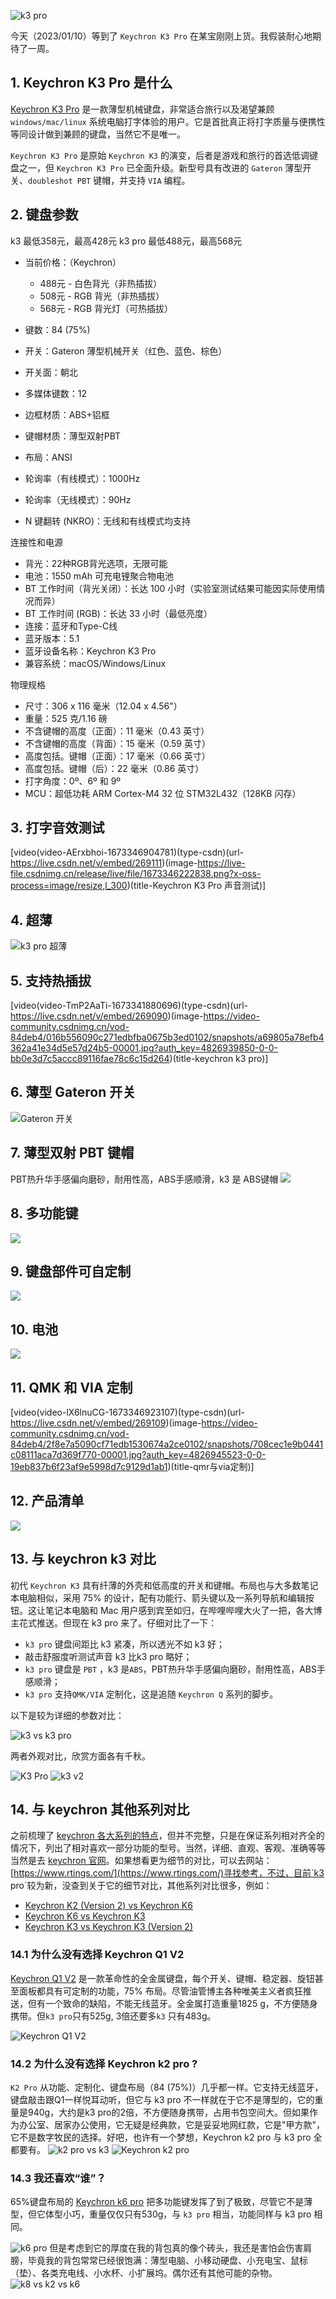 

![k3 pro](https://img-blog.csdnimg.cn/b71cf9d79a7b485d824093a05fa3a7ca.png)




今天（2023/01/10）等到了 `Keychron K3 Pro` 在某宝刚刚上货。我假装耐心地期待了一周。

##  1. Keychron K3 Pro 是什么
[Keychron K3 Pro](https://www.keychron.com/products/keychron-k3-pro-qmk-via-wireless-custom-mechanical-keyboard) 是一款薄型机械键盘，非常适合旅行以及渴望兼顾 `windows/mac/linux` 系统电脑打字体验的用户。它是首批真正将打字质量与便携性等同设计做到兼顾的键盘，当然它不是唯一。

`Keychron K3 Pro` 是原始 `Keychron K3` 的演变，后者是游戏和旅行的首选低调键盘之一，但 `Keychron K3 Pro` 已全面升级。新型号具有改进的 `Gateron` 薄型开关、`doubleshot PBT` 键帽，并支持 `VIA` 编程。

## 2. 键盘参数

k3 最低358元，最高428元
k3 pro 最低488元，最高568元

- 当前价格：（Keychron）
  - 488元 - 白色背光（非热插拔）
  - 508元 - RGB 背光（非热插拔）
  - 568元 - RGB 背光灯（可热插拔）


- 键数：84 (75%)
- 开关：Gateron 薄型机械开关（红色、蓝色、棕色）
- 开关面：朝北
- 多媒体键数：12 
- 边框材质：ABS+铝框
- 键帽材质：薄型双射PBT
- 布局：ANSI
- 轮询率（有线模式）：1000Hz
- 轮询率（无线模式）：90Hz
- N 键翻转 (NKRO)：无线和有线模式均支持

连接性和电源

- 背光：22种RGB背光选项，无限可能
- 电池：1550 mAh 可充电锂聚合物电池
- BT 工作时间（背光关闭）：长达 100 小时（实验室测试结果可能因实际使用情况而异）
- BT 工作时间 (RGB)：长达 33 小时（最低亮度）
- 连接：蓝牙和Type-C线
- 蓝牙版本：5.1
- 蓝牙设备名称：Keychron K3 Pro
- 兼容系统：macOS/Windows/Linux

物理规格

- 尺寸：306 x 116 毫米（12.04 x 4.56"）
- 重量：525 克/1.16 磅
- 不含键帽的高度（正面）：11 毫米（0.43 英寸）
- 不含键帽的高度（背面）：15 毫米（0.59 英寸）
- 高度包括。键帽（正面）：17 毫米（0.66 英寸）
- 高度包括。键帽（后）：22 毫米（0.86 英寸）
- 打字角度：0º、6º 和 9º
- MCU：超低功耗 ARM Cortex-M4 32 位 STM32L432（128KB 闪存）


## 3. 打字音效测试

[video(video-AErxbhoi-1673346904781)(type-csdn)(url-https://live.csdn.net/v/embed/269111)(image-https://live-file.csdnimg.cn/release/live/file/1673346222838.png?x-oss-process=image/resize,l_300)(title-Keychron K3 Pro 声音测试)]



## 4. 超薄
![k3 pro 超薄](https://img-blog.csdnimg.cn/392be3fa945742598eac05ac9e5ac30c.png)

## 5. 支持热插拔

[video(video-TmP2AaTi-1673341880696)(type-csdn)(url-https://live.csdn.net/v/embed/269090)(image-https://video-community.csdnimg.cn/vod-84deb4/016b556090c271edbfba0675b3ed0102/snapshots/a69805a78efb4362a41e34d5e57d24b5-00001.jpg?auth_key=4826939850-0-0-bb0e3d7c5accc89116fae78c6c15d264)(title-keychron k3 pro)]


## 6. 薄型 Gateron 开关
![ Gateron 开关 ](https://img-blog.csdnimg.cn/2d0993baab854894918ac9657d9fe0cd.png)


## 7. 薄型双射 PBT 键帽
PBT热升华手感偏向磨砂，耐用性高，ABS手感顺滑，k3 是 ABS键帽
![](https://img-blog.csdnimg.cn/9933753674c24a9f8eed792eed02ca4c.png)







## 8. 多功能键
![](https://img-blog.csdnimg.cn/2a6a287aa3be441ebc360a4f0850f4dc.png)

## 9. 键盘部件可自定制
![](https://img-blog.csdnimg.cn/5e5bc460d15041b3bc3cc79961c45775.png)

## 10. 电池
![](https://img-blog.csdnimg.cn/34be7eb747c44ce184213f49ead1a78a.jpeg)
## 11. QMK 和 VIA 定制

[video(video-lX6lnuCG-1673346923107)(type-csdn)(url-https://live.csdn.net/v/embed/269109)(image-https://video-community.csdnimg.cn/vod-84deb4/2f8e7a5090cf71edb1530674a2ce0102/snapshots/708cec1e9b0441c08111aca7d369f770-00001.jpg?auth_key=4826945523-0-0-19eb837b6f23af9e5998d7c9129d1ab1)(title-qmr与via定制)]


## 12. 产品清单
![](https://img-blog.csdnimg.cn/51b349785ba14b5c89ca701420b8eb2a.jpeg)
## 13. 与 keychron k3 对比

初代 `Keychron K3` 具有纤薄的外壳和低高度的开关和键帽。布局也与大多数笔记本电脑相似，采用 75% 的设计，配有功能行、箭头键以及一系列导航和编辑按钮。这让笔记本电脑和 Mac 用户感到宾至如归，在哔哩哔哩大火了一把，各大博主花式推送。但现在 k3 pro 来了。仔细对比了一下：

- `k3 pro` 键盘间距比 k3 紧凑，所以透光不如 k3 好；
- 敲击舒服度听测试声音 k3 比k3 pro 略好；
- `k3 pro` 键盘是 `PBT` ，k3 是`ABS`，PBT热升华手感偏向磨砂，耐用性高，ABS手感顺滑；
- `k3 pro` 支持`QMK/VIA` 定制化，这是追随 `Keychron Q` 系列的脚步。

以下是较为详细的参数对比：

![k3 vs k3 pro ](https://img-blog.csdnimg.cn/8ac190771d1f4ed097283684125a5d31.jpeg)


两者外观对比，欣赏方面各有千秋。

![K3 Pro](https://img-blog.csdnimg.cn/b47c63d37af04eee8eba780cd0c5491a.png)
![k3 v2](https://img-blog.csdnimg.cn/30c2786ed0d34b1780badba87f0ce9aa.png)

## 14. 与 keychron 其他系列对比
之前梳理了 [keychron 各大系列的特点](https://blog.csdn.net/xixihahalelehehe/article/details/128562913)，但并不完整，只是在保证系列相对齐全的情况下，列出了相对喜欢一部分功能的型号。当然，详细、直观、客观、准确等等当然是去 [keychron 官网](https://www.keychron.com/)。如果想看更为细节的对比，可以去网站：[https://www.rtings.com/](https://www.rtings.com/)寻找参考，不过，目前`k3 pro`较为新，没查到关于它的细节对比，其他系列对比很多，例如：
- [Keychron K2 (Version 2) vs Keychron K6](https://www.rtings.com/keyboard/tools/compare/keychron-k2-version-2-vs-keychron-k6/5777/14474?usage=9048&threshold=0.10)
- [Keychron K6 vs Keychron K3](https://www.rtings.com/keyboard/tools/compare/keychron-k6-vs-keychron-k3/14474/16994?usage=9048&threshold=0.10)
- [Keychron K3 vs Keychron K3 (Version 2)](https://www.rtings.com/keyboard/tools/compare/keychron-k3-vs-keychron-k3-version-2/16994/26470?usage=9048&threshold=0.10)


### 14.1 为什么没有选择 Keychron Q1 V2


[Keychron Q1 V2](https://www.keychron.com/products/keychron-q1-qmk-custom-mechanical-keyboard-iso-layout-collection) 是一款革命性的全金属键盘，每个开关、键帽、稳定器、旋钮甚至面板都具有可定制的功能，75% 布局。尽管油管博主各种唯美主义者疯狂推送，但有一个致命的缺陷，不能无线蓝牙。全金属打造重量1825 g，不方便随身携带。但`k3 pro`只有525g, 3倍还要多`k3` 只有483g。

![Keychron Q1 V2](https://img-blog.csdnimg.cn/4adaf6d793634d5cad8f9510b80f8c5c.png)
### 14.2 为什么没有选择 Keychron k2 pro ?
`K2 Pro` 从功能、定制化、键盘布局（84 (75%)）几乎都一样。它支持无线蓝牙，键盘敲击跟Q1一样悦耳动听，但它与 k3 pro 不一样就在于它不是薄型的，它的重量是940g，大约是k3 pro的2倍，不方便随身携带，占用书包空间大。但如果作为办公室、居家办公使用，它无疑是经典款，它是妥妥地网红款，它是"甲方款"，它不是数字牧民的选择。好吧，也许有一个梦想，Keychron k2 pro 与 k3 pro 全都要有。
![k2 pro vs k3](https://img-blog.csdnimg.cn/8deabd66dd234168b7026fd8f76fe3a3.png)
![Keychron k2 pro ](https://img-blog.csdnimg.cn/a11367bf9ad44dbbaf9b6bb0b948ab6c.png)
### 14.3  我还喜欢“谁”？
65%键盘布局的 [Keychron k6 pro](https://www.keychron.com/products/keychron-k6-pro-qmk-via-wireless-custom-mechanical-keyboard) 把多功能键发挥了到了极致，尽管它不是薄型，但它体型小巧，重量仅仅只有530g，与 `k3 pro` 相当，功能同样与 k3 pro 相同。

![ k6 pro ](https://img-blog.csdnimg.cn/a1f280620c6448608fcd1ffe7f7293b9.png)
但是考虑到它的厚度在我的背包真的像个砖头，我还是害怕会伤害肩膀，毕竟我的背包常常已经很饱满：薄型电脑、小移动硬盘、小充电宝、鼠标（垫）、各类充电线、小水杯、小扩展坞。偶尔还有其他可能的杂物。
![ k8 vs k2 vs k6 ](https://img-blog.csdnimg.cn/220f5d3a7d844b8fa9fbcddab8516d4c.png)



